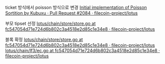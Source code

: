 
ticket 방식에서 poisson 방식으로 변경
[Initial implementation of Poisson Sortition by Kubuxu · Pull Request #2084 · filecoin-project/lotus](https://github.com/filecoin-project/lotus/pull/2084/files)

부모 tipset 선정
[lotus/chain/store/store.go at fc547054d71e724d6b802c3a4518e2d85c1e34e8 · filecoin-project/lotus](https://github.com/filecoin-project/lotus/blob/fc547054d71e724d6b802c3a4518e2d85c1e34e8/chain/store/store.go#L1264)

블록 확정
[lotus/chain/store/store.go at fc547054d71e724d6b802c3a4518e2d85c1e34e8 · filecoin-project/lotus](https://github.com/filecoin-project/lotus/blob/fc547054d71e724d6b802c3a4518e2d85c1e34e8/chain/store/store.go#L803)
[lotus/chain/lf3/ec.go at fc547054d71e724d6b802c3a4518e2d85c1e34e8 · filecoin-project/lotus](https://github.com/filecoin-project/lotus/blob/fc547054d71e724d6b802c3a4518e2d85c1e34e8/chain/lf3/ec.go#L207)